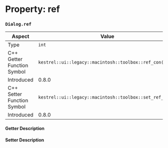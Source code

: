 
# Property: ref
### `Dialog.ref`

| Aspect | Value |
| --- | --- |
| Type | `int` |
| C++ Getter Function Symbol | `kestrel::ui::legacy::macintosh::toolbox::ref_con()` |
| Introduced | 0.8.0 |
| C++ Setter Function Symbol | `kestrel::ui::legacy::macintosh::toolbox::set_ref_con()` |
| Introduced | 0.8.0 |

#### Getter Description

#### Setter Description

